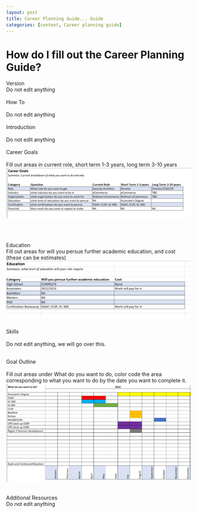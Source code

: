 ```yaml
---
layout: post
title: Career Planning Guide... Guide
categories: [content, Career planning guide]
---
```


# How do I fill out the Career Planning Guide?
Version	<BR />
Do not edit anything<BR /><BR />
How To<BR />	
Do not edit anything<BR /><BR />
Introduction<BR />	
Do not edit anything<BR /><BR />
Career Goals<BR />	
Fill out areas in current role, short term 1-3 years, long term 3-10 years<BR />
<IMG SRC="https://github.com/bvoris/bvoris.github.io/blob/main/assets/image/careerguidegoals.png">

<BR /><BR />

Education<BR />	
Fill out areas for will you persue further academic education, and cost (these can be estimates)<BR />
<IMG SRC="https://github.com/bvoris/bvoris.github.io/blob/main/assets/image/careerguideeducation.png">
<BR /><BR />

Skills<BR />	
Do not edit anything, we will go over this.<BR /><BR />

Goal Outline<BR />	
Fill out areas under What do you want to do, color code the area corresponding to what you want to do by the date you want to complete it.<BR />
<IMG SRC="https://github.com/bvoris/bvoris.github.io/blob/main/assets/image/careerguide%20goaloutline.png">
<BR /><BR />

Additional Resources<BR />
Do not edit anything<BR />

